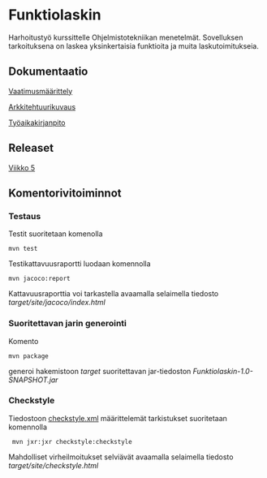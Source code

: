 # Funktiolaskin
Harhoitustyö kurssittelle Ohjelmistotekniikan menetelmät. Sovelluksen 
tarkoituksena on laskea yksinkertaisia funktioita ja muita 
laskutoimitukseia.

## Dokumentaatio

[Vaatimusmäärittely](https://github.com/eidzei/otm-harjoitustyo/blob/master/Funktiolaskin/dokumentointi/vaatimusmaarittely.md)

[Arkkitehtuurikuvaus](https://github.com/eidzei/otm-harjoitustyo/blob/master/Funktiolaskin/dokumentointi/arkkitehtuuri.md)

[Työaikakirjanpito](https://github.com/eidzei/otm-harjoitustyo/blob/master/Funktiolaskin/dokumentointi/tyoaikakirjanpito.md)

## Releaset

[Viikko 5](https://github.com/eidzei/otm-harjoitustyo/releases/tag/viiko5)

## Komentorivitoiminnot

### Testaus
Testit suoritetaan komenolla

```
mvn test
```
 
Testikattavuusraportti luodaan komennolla

```
mvn jacoco:report
```
 
Kattavuusraporttia voi tarkastella avaamalla selaimella tiedosto 
_target/site/jacoco/index.html_

### Suoritettavan jarin generointi

Komento

```
mvn package
```

generoi hakemistoon _target_ suoritettavan jar-tiedoston _Funktiolaskin-1.0-SNAPSHOT.jar_

### Checkstyle

Tiedostoon [checkstyle.xml](https://github.com/eidzei/otm-harjoitustyo/blob/master/Funktiolaskin/checkstyle.xml) määrittelemät tarkistukset suoritetaan komennolla

```
 mvn jxr:jxr checkstyle:checkstyle
```

Mahdolliset virheilmoitukset selviävät avaamalla selaimella tiedosto _target/site/checkstyle.html_
